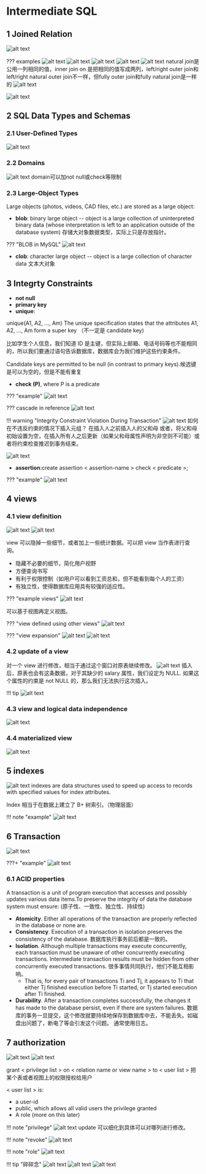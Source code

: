 # Intermediate SQL

## 1 Joined Relation
![alt text](image-111.png)

??? examples
    ![alt text](image-112.png)
    ![alt text](image-113.png)
    ![alt text](image-114.png)
    ![alt text](image-115.png)
    ![alt text](image-116.png)
    natural join是公用一列相同的值，inner join on 是把相同的值写成两列，left/right outer join和left/right natural outer join不一样，但fully outer join和fully natural join是一样的
    ![alt text](image-117.png)

![alt text](image-118.png)

## 2 SQL Data Types and Schemas

### 2.1 User-Defined Types
![alt text](image-119.png)

### 2.2 Domains
![alt text](image-120.png)
domain可以加not null或check等限制

### 2.3 Large-Object Types
Large objects (photos, videos, CAD files, etc.) are stored as a large object:

- **blob**: binary large object -- object is a large collection of uninterpreted binary data (whose interpretation is left to an application outside of the database system)
存储大对象数据类型，实际上只是存放指针。

??? "BLOB in MySQL"
    ![alt text](image-121.png)

- **clob**: character large object -- object is a large collection of character data
文本大对象



## 3 Integrty Constraints
- **not null**
- **primary key**
- **unique**:

unique(A1, A2, ..., Am) The unique specification states that the attributes A1, A2, ..., Am form a super key （不一定是 candidate key)

比如学生个人信息，我们知道 ID 是主键，但实际上邮箱、电话号码等也不能相同的，所以我们要通过语句告诉数据库，数据库会为我们维护这些约束条件。

Candidate keys are permitted to be null (in contrast to primary keys).候选键是可以为空的，但是不能有重复
- **check (P)**, where P is a predicate

??? "example"
    ![alt text](image-122.png)


??? cascade in reference
    ![alt text](image-123.png)

!!! warning  "Integrity Constraint Violation During Transaction"
    ![alt text](image-124.png)
    如何在不违反约束的情况下插入元组？ 在插入人之前插入人的父和母 或者，将父和母初始设置为空，在插入所有人之后更新（如果父和母属性声明为非空则不可能）或者将约束检查推迟到事务结束。

![alt text](image-125.png)

- **assertion**:create assertion < assertion-name > check < predicate >;

???  "example"
    ![alt text](image-126.png)

## 4 views

### 4.1 view definition
![alt text](image-127.png)
![alt text](image-128.png)

view 可以隐掉一些细节，或者加上一些统计数据。可以把 view 当作表进行查询。

- 隐藏不必要的细节，简化用户视野
- 方便查询书写
- 有利于权限控制（如用户可以看到工资总和，但不能看到每个人的工资）
- 有独立性，使得数据库应用具有较强的适应性。

??? "example views"
    ![alt text](image-130.png)


可以基于视图再定义视图。

??? "view defined using other views"
    ![alt text](image-129.png)

??? "view expansion"
    ![alt text](image-131.png)
    ![alt text](image-132.png)

### 4.2 update of a view
对一个 view 进行修改，相当于通过这个窗口对原表继续修改。
![alt text](image-133.png)
插入后，原表也会有这条数据，对于其缺少的 salary 属性，我们设定为 NULL. 如果这个属性的约束是 not NULL 的，那么我们无法执行这次插入。

!!! tip
    ![alt text](image-134.png)

### 4.3 view and logical data independence
![alt text](image-135.png)

### 4.4 materialized view
![alt text](image-136.png)

## 5 indexes
![alt text](image-137.png)
indexes are data structures used to speed up access to records with specified values for index attributes.

Index 相当于在数据上建立了 B+ 树索引。（物理层面）

!!! note  "example"
    ![alt text](image-138.png)

## 6 Transaction
![alt text](image-139.png)

???+ "example"
    ![alt text](image-140.png)


### 6.1 ACID properties
A transaction is a unit of program execution that accesses and possibly updates various data items.To preserve the integrity of data the database system must ensure: (原子性、一致性、独立性、持续性)

- **Atomicity**. Either all operations of the transaction are properly reflected in the database or none are.
- **Consistency**. Execution of a transaction in isolation preserves the consistency of the database.
数据库执行事务前后都是一致的。
- **Isolation**. Although multiple transactions may execute concurrently, each transaction must be unaware of other concurrently executing transactions. Intermediate transaction results must be hidden from other concurrently executed transactions.
很多事情共同执行，他们不能互相影响。
    - That is, for every pair of transactions Ti and Tj, it appears to Ti that either Tj finished execution before Ti started, or Tj started execution after Ti finished.
- **Durability**. After a transaction completes successfully, the changes it has made to the database persist, even if there are system failures.
数据库的事务一旦提交，这个修改就要持续地保存到数据库中去，不能丢失。如磁盘出问题了，断电了等会引发这个问题。
通常使用日志。

## 7 authorization
![alt text](image-142.png)
![alt text](image-141.png)

grant < privilege list > on < relation name or view name > to < user list >
把某个表或者视图上的权限授权给用户

< user list > is:

- a user-id
- public, which allows all valid users the privilege granted
- A role (more on this later)

!!! note "privilege"
    ![alt text](image-143.png)
    update 可以细化到具体可以对哪列进行修改。

!!! note "revoke"
    ![alt text](image-144.png)

!!! note "role"
    ![alt text](image-145.png)

!!! tip  "碎碎念"
    ![alt text](image-146.png)
    ![alt text](image-147.png)
    ![alt text](image-148.png)